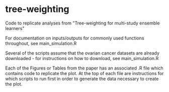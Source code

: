 # tree-weighting
Code to replicate analyses from "Tree-weighting for multi-study ensemble learners"

For documentation on inputs/outputs for commonly used functions throughout, see main_simulation.R

Several of the scripts assume that the ovarian cancer datasets are already downloaded - for instructions on how to download, see main_simulation.R

Each of the Figures or Tables from the paper has an associated .R file which contains code to replicate the plot. At the top of each file are instructions for which scripts to run first in order to generate the data necessary to create the plot. 
